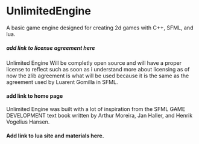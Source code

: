 # UnlimitedEngine
A basic game engine designed for creating 2d games with C++, SFML, and lua.  

##### add link to license agreement here
Unlimited Engine Will be completly open source and will have a proper license to reflect such as soon as i understand
more about licensing as of now the zlib agreement is what will be used because it is the same as the agreement used by
Luarent Gomilla in SFML. 

#### add link to home page
Unlimited Engine was built with a lot of inspiration from the SFML GAME DEVELOPMENT text book written by Arthur
Moreira, Jan Haller, and Henrik Vogelius Hansen.

#### Add link to lua site and materials here.
